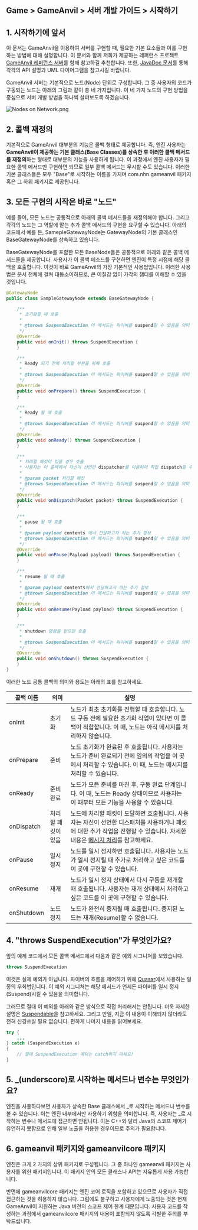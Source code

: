 ## Game > GameAnvil > 서버 개발 가이드 > 시작하기



## 1. 시작하기에 앞서

이 문서는 GameAnvil을 이용하여 서버를 구현할 때, 필요한 기본 요소들과 이를 구현하는 방법에 대해 설명합니다. 이 문서와 함께 저희가 제공하는 레퍼런스 프로젝트 [GameAnvil 레퍼런스 서버](https://alpha-docs.toast.com/ko/Game/GameAnvil/ko/server-4-reference-server/)를 함께 참고하길 추천합니다. 또한, [JavaDoc 문서](https://gameplatform.toast.com/docs/api/)를 통해 각각의 API 설명과 UML 다이어그램을 참고시길 바랍니다.

GameAnvil 서버는 기본적으로 노드(Node) 단위로 구성합니다. 그 중 사용자의 코드가 구동되는 노드는 아래의 그림과 같이 총 네 가지입니다. 이 네 가지 노드의 구현 방법을 중심으로 서버 개발 방법을 하나씩 살펴보도록 하겠습니다.



![Nodes on Network.png](http://static.toastoven.net/prod_gameanvil/images/user_nodes_on_network.png)



## 2. 콜백 재정의

기본적으로 GameAnvil 대부분의 기능은 콜백 형태로 제공합니다. 즉, 엔진 사용자는 **GameAnvil이 제공하는 기본 클래스(Base Classes)를 상속한 후 이러한 콜백 메서드를 재정의**하는 형태로 대부분의 기능을 사용하게 됩니다. 이 과정에서 엔진 사용자가 필요한 콜백 메서드만 구현하면 되므로 일부 콜백 메서드는 무시할 수도 있습니다. 이러한 기본 클래스들은 모두 "Base"로 시작하는 이름을 가지며 com.nhn.gameanvil 패키지 혹은 그 하위 패키지로 제공됩니다.



## 3. 모든 구현의 시작은 바로 "노드"

예를 들어, 모든 노드는 공통적으로 아래의 콜백 메서드들을 재정의해야 합니다. 그리고 각각의 노드는 그 역할에 맡는 추가 콜백 메서드의 구현을 요구할 수 있습니다. 아래의 코드에서 예를 든, SamepleGatewayNode는 GatewayNode의 기본 클래스인 BaseGatewayNode를 상속하고 있습니다.



BaseGatewayNode를 포함한 모든 BaseNode들은 공통적으로 아래와 같은 콜백 메서드들을 제공합니다. 사용자가 이 콜백 메소드를 구현하면 엔진이 특정 시점에 해당 콜백을 호출합니다. 이것이 바로 GameAnvil의 가장 기본적인 사용법입니다. 이러한 사용법은 문서 전체에 걸쳐 대동소이하므로, 큰 이질감 없이 가각의 챕터를 이해할 수 있을 것입니다.

```java
@GatewayNode
public class SampleGatewayNode extends BaseGatewayNode {

    /**
     * 초기화할 때 호출
     *
     * @throws SuspendExecution 이 메서드는 파이버를 suspend할 수 있음을 의미
     */
    @Override
    public void onInit() throws SuspendExecution {        
    }

    /**
     * Ready 되기 전에 처리할 부분을 위해 호출
     *
     * @throws SuspendExecution 이 메서드는 파이버를 suspend할 수 있음을 의미
     */
    @Override
    public void onPrepare() throws SuspendExecution {
    }

    /**
     * Ready 될 때 호출
     *
     * @throws SuspendExecution 이 메서드는 파이버를 suspend할 수 있음을 의미
     */
    @Override
    public void onReady() throws SuspendExecution {        
    }

    /**
     * 처리할 패킷이 있을 경우 호출
     * 사용자는 이 콜백에서 자신이 선언한 dispatcher를 이용하여 직접 dispatch할 수 있습니다.
     *
     * @param packet 처리할 패킷
     * @throws SuspendExecution 이 메서드는 파이버를 suspend할 수 있음을 의미
     */
    @Override
    public void onDispatch(Packet packet) throws SuspendExecution {        
    }

    /**
     * pause 될 때 호출
     *
     * @param payload contents 에서 전달하고자 하는 추가 정보
     * @throws SuspendExecution 이 메서드는 파이버를 suspend할 수 있음을 의미
     */
    @Override
    public void onPause(Payload payload) throws SuspendExecution {        
    }

    /**
     * resume 될 때 호출
     *
     * @param payload contents에서 전달하고자 하는 추가 정보
     * @throws SuspendExecution 이 메서드는 파이버를 suspend할 수 있음을 의미
     */
    @Override
    public void onResume(Payload payload) throws SuspendExecution {        
    }

    /**
     * shutdown 명령을 받으면 호출
     *
     * @throws SuspendExecution 이 메서드는 파이버를 suspend할 수 있음을 의미
     */
    @Override
    public void onShutdown() throws SuspendExecution {        
    }
}
```



이러한 노드 공통 콜백의 의미와 용도는 아래의 표를 참고하세요.

| 콜백 이름  | 의미 | 설명                                                       |
| ---------- | ----------- | ------------------------------------------------------------ |
| onInit     | 초기화 | 노드가 최초 초기화를 진행할 때 호출합니다. 노드 구동 전에 필요한 초기화 작업이 있다면 이 콜백이 적합합니다. 이 때, 노드는 아직 메시지를 처리하지 않습니다. |
| onPrepare  | 준비 | 노드 초기화가 완료된 후 호출됩니다. 사용자는 노드가 준비 완료되기 전에 임의의 작업을 이 곳에서 처리할 수 있습니다. 이 때, 노드는 메시지를 처리할 수 있습니다. |
| onReady    | 준비 완료 | 노드가 모든 준비를 마친 후, 구동 완료 단계입니다. 이 때, 노드는 Ready 상태이므로 사용자는 이 때부터 모든 기능을 사용할 수 있습니다. |
| onDispatch | 처리할 패킷이 있음 | 노드에 처리할 패킷이 도달하면 호출됩니다. 사용자는 자신이 선언한 디스패처를 사용하거나 패킷에 대한 추가 작업을 진행할 수 있습니다. 자세한 내용은 [메시지 처리](4.server-07-message-handling.md)를 참고하세요. |
| onPause    | 일시 정지 | 노드를 일시 정지하면 호출됩니다. 사용자는 노드가 일시 정지될 때 추가로 처리하고 싶은 코드를 이 곳에 구현할 수 있습니다. |
| onResume   | 재개 | 노드가 일시 정지 상태에서 다시 구동을 재개할 때 호출됩니다. 사용자는 재개 상태에서 처리하고 싶은 코드를 이 곳에 구현할 수 있습니다. |
| onShutdown | 노드 정지 | 노드가 완전히 중지될 때 호출됩니다. 중지된 노드는 재개(Resume)할 수 없습니다. |



## 4. "throws SuspendExecution"가 무엇인가요?

앞의 예제 코드에서 모든 콜백 메서드에서 다음과 같은 예외 시그니쳐를 보았습니다.

```java
throws SuspendExecution
```

이것은 실제 예외가 아닙니다. 파이버의 흐름을 제어하기 위해 [Quasar](5.know-03-suspendable.md)에서 사용하는 일종의 우회법입니다. 이 예외 시그니쳐는 해당 메서드가 언제든 파이버를 일시 정지(Suspend)시킬 수 있음을 의미합니다. 



그러므로 절대 이 예외를 아래와 같은 방식으로 직접 처리해서는 안됩니다. 더욱 자세한 설명은 [Suspendable](5.know-03-suspendable.md)을 참고하세요. 그리고 만일, 지금 이 내용이 이해되지 않더라도 전혀 신경쓰실 필요 없습니다. 편하게 나머지 내용을 읽어보세요.

```java
try {
    ...
} catch (SuspendExecution e) 
{
    // 절대 SuspendExecution 예외는 catch하지 마세요!
}
```



## 5. _(underscore)로 시작하는 메서드나 변수는 무엇인가요?

엔진을 사용하다보면 사용자가 상속한 Base 클래스에서 _로 시작하는 메서드나 변수를 볼 수 있습니다. 이는 엔진 내부에서만 사용하기 위함을 의미합니다. 즉, 사용자는 _로 시작하는 변수나 메서드에 접근하면 안됩니다. 이는 C++와 달리 Java의 스코프 제어가 유연하지 못함으로 인해 일부 노출을 허용한 경우이므로 주의가 필요합니다.



## 6. gameanvil 패키지와 gameanvilcore 패키지

엔진은 크게 2 가지의 상위 패키지로 구성됩니다. 그 중 하나인 gameanvil 패키지는 사용자를 위한 패키지입니다. 이 패키지 안의 모든 클래스나 API는 자유롭게 사용 가능합니다. 



반면에 gameanvilcore 패키지는 엔진 코어 로직을 포함하고 있으므로 사용자가 직접 접근하는 것을 허용하지 않습니다. 그럼에도 불구하고 사용자에게 노출되는 것은 현재 GameAnvil이 지원하는 Java 버전의 스코프 제어 한계 때문입니다. 사용자 코드를 작성하는 과정에서 gameanvilcore 패키지의 내용이 포함되지 않도록 각별한 주의를 부탁드립니다.
